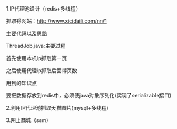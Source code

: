 1.IP代理池设计（redis+多线程）

抓取得网站：http://www.xicidaili.com/nn/1

主要代码以及思路

ThreadJob.java:主要过程

首先使用本机ip抓取第一页

之后使用代理ip抓取后面得页数

用到的知识点

要把数据存放到redis中，必须使java对象序列化(实现了serializable接口)

2.利用IP代理池抓取天猫图片(mysql+多线程)

3.网上商城（ssm）

